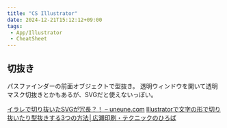 ```yaml
---
title: "CS Illustrator"
date: 2024-12-21T15:12:12+09:00
tags:
 - App/Illustrator
 - CheatSheet
---
```


## 切抜き
パスファインダーの前面オブジェクトで型抜き。
透明ウィンドウを開いて透明マスク切抜きとかもあるが、SVGだと使えないっぽい。

[イラレで切り抜いたSVGが冗長？！ – uneune.com](http://uneune.com/archives/1701)
[Illustratorで文字の形で切り抜いたり型抜きする3つの方法│広瀬印刷・テクニックのひろば](https://www.hrs-career.com/illustrator-moji-katanuki/)

